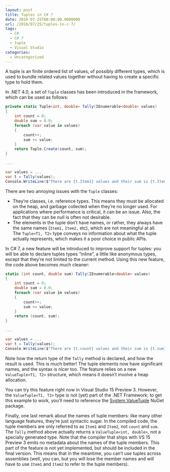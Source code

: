 ```yaml
---
layout: post
title: Tuples in C# 7
date: 2016-07-25T00:00:00.0000000
url: /2016/07/25/tuples-in-c-7/
tags:
  - C#
  - C# 7
  - tuple
  - Visual Studio
categories:
  - Uncategorized
---
```



A tuple is an finite ordered list of values, of possibly different types, which is used to bundle related values together without having to create a specific type to hold them.

In .NET 4.0, a set of `Tuple` classes has been introduced in the framework, which can be used as follows:

```csharp
private static Tuple<int, double> Tally(IEnumerable<double> values)
{
    int count = 0;
    double sum = 0.0;
    foreach (var value in values)
    {
        count++;
        sum += value;
    }
    return Tuple.Create(count, sum);
}

...

var values = ...
var t = Tally(values);
Console.WriteLine($"There are {t.Item1} values and their sum is {t.Item2}");
```

There are two annoying issues with the `Tuple` classes:

- They’re classes, i.e. reference types. This means they must be allocated on the heap, and garbage collected when they’re no longer used. For applications where performance is critical, it can be an issue. Also, the fact that they can be null is often not desirable.
- The elements in the tuple don’t have names, or rather, they always have the same names (`Item1,` `Item2,` etc), which are not meaningful at all. The `Tuple<T1, T2>` type conveys no information about what the tuple actually represents, which makes it a poor choice in public APIs.


In C# 7, a new feature will be introduced to improve support for tuples: you will be able to declare tuples types “inline”, a little like anonymous types, except that they’re not limited to the current method. Using this new feature, the code above becomes much cleaner:

```csharp
static (int count, double sum) Tally(IEnumerable<double> values)
{
    int count = 0;
    double sum = 0.0;
    foreach (var value in values)
    {
        count++;
        sum += value;
    }
    return (count, sum);
}

...

var values = ...
var t = Tally(values);
Console.WriteLine($"There are {t.count} values and their sum is {t.sum}");
```

Note how the return type of the `Tally` method is declared, and how the result is used. This is much better! The tuple elements now have significant names, and the syntax is nicer too. The feature relies on a new `ValueTuple<T1, T2>` structure, which means it doesn’t involve a heap allocation.

You can try this feature right now in Visual Studio 15 Preview 3. However, the  `ValueTuple<T1, T2>` type is not (yet) part of the .NET Framework; to get this example to work, you’ll need to reference the [System.ValueTuple](https://packages.nuget.org/packages/System.ValueTuple) NuGet package.

Finally, one last remark about the names of tuple members: like many other language features, they’re just syntactic sugar. In the compiled code, the tuple members are only referred to as `Item1` and `Item2`, not `count` and `sum`. The `Tally` method above actually returns a `ValueTuple<int, double>`, not a specially generated type. Note that the compiler that ships with VS 15 Preview 3 emits no metadata about the names of the tuple members. This part of the feature is not yet implemented, but should be included in the final version. This means that in the meantime, you can’t use tuples across assemblies (well, you can, but you will lose the member names and will have to use `Item1` and `Item2` to refer to the tuple members).

